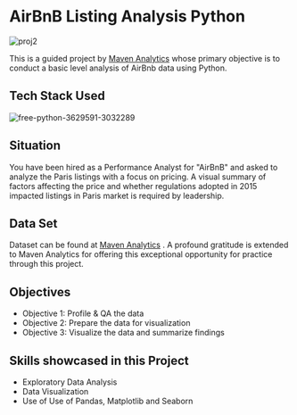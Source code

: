 # AirBnB Listing Analysis Python

![proj2](https://github.com/harshitgahlaut/AirBnB_Listing_Analysis_Python/assets/142779836/fff47eb7-a249-49a9-9b15-49c864997f16)

This is a guided project by [Maven Analytics](https://www.mavenanalytics.io/guided-projects#projects-list) whose primary objective is to conduct a basic level analysis of AirBnb data using Python.

## Tech Stack Used

![free-python-3629591-3032289](https://github.com/harshitgahlaut/AirBnB_Listing_Analysis_Python/assets/142779836/7ece692f-0a6c-45ec-b402-cbcbf6ead232)

## Situation

You have been hired as a Performance Analyst for "AirBnB" and asked to analyze the Paris listings with a focus on pricing. A visual summary of factors affecting the price and whether regulations adopted in 2015 impacted listings in Paris market is required by leadership.

## Data Set

Dataset can be found at [Maven Analytics](https://www.mavenanalytics.io/guided-projects#projects-list) . A profound gratitude is extended to Maven Analytics for offering this exceptional opportunity for practice through this project. 

## Objectives
- Objective 1: Profile & QA the data
- Objective 2: Prepare the data for visualization
- Objective 3: Visualize the data and summarize findings

## Skills showcased in this Project

- Exploratory Data Analysis
- Data Visualization
- Use of Use of Pandas, Matplotlib and Seaborn
